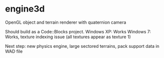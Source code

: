 # engine3d
OpenGL object and terrain renderer with quaternion camera

Should build as a Code::Blocks project.
Windows XP: Works
Windows  7: Works, texture indexing issue (all textures appear as texture 1)

Next step: new physics engine, large sectored terrains, pack support data in WAD file
